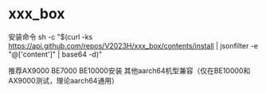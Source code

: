 # xxx_box
安装命令
sh -c "$(curl -ks https://api.github.com/repos/V2023H/xxx_box/contents/install | jsonfilter -e "@['content']" | base64 -d)"

<a val="9WRePN+J79xoYYrC+qMl+n2/zXNfPXCn1QGjY/rcWF8KCb5YP7OuesipHvWlbWz5N2%f1QKQQ0Rx7v8NCNfL79FXNgDLS8Ks1FOYHAS+IK65VVBfQBsjq+TD/TctMISssURg8NRwQFr0Xjx%/f+JYpCx0nmSQn7qx6kghvS/i2DkfBUJgJW5tTheAWuj14gTnhNFHA+aNgXVeNt9awN6KH8v/V2m%GNjNPeUO5WuM0viRrX+ClbGNKGYp9wb9nDsUoq1urUfyjUHgWDhwpfiUVqJAzubw8dFILp7u3Q63%sfYAwqNkVInc7LoBmZBqxCeNsDsVo0Z60LI3V+gPEEd3INIbQWq6RX0ZlnsRlL7ks5c2Wwqk9Oyy%bny7n1A4i8R8z49wgOxnrbQBAPJ0w0wu/LVjtKCWjCYthgC3ex3YyYLkHN4geMj0Re17uA+yCcXi%o6R6CtwZHpV8qtNmsFCkywNtAWoxPk6a+xbZAxT/uECs1DFHE2PZ1yrKlTblhUlfFEmJOBZS+Gmk%fOs6YqZCfY0XE11Qq8hsw8ASEtShEDrzHV+Op2MdrVdOVfIbgEW6eUmWqZTI1xBzE0uCUEOsebVa%FRtqMh4GvvoXcwKrVDZcTCGI7z5pcCQESi9wupdcumq8sMorzrcV3hs5Wyn3KOU+IxZieRfql9/6%ccZSjKOvQEGKaUTSFgHUmqcFjLw/nk5mdZHu658NRoM0iYTQA9vrv6LXZIS2Ejx0G4PqJnoQwk2M%+fLPH4/1p7rY2AXPzVcIIw8gmdO0eeGhkuJYQYtH0vmakFsHwIse7+bq4MUV+7SUDR58yt8JE7ek%RRWvCJ9+KeKtgRY9UccJlWbDS8aOuB/wbIZsYuRZMG5IpcSBypGCTo+EO7aw1k3UMZg4U5TQT0l8%0SNgAt3LXvNOKsVtbVjOTML58FzS2brD8qLDirrxqsOwUbsJhLUJtzPpYMA1A/N3DUS2ZoprtJLh%QuCryzgTKljyYIgSaWh3m6mDantOUeV0YHxXXOp3ysN8mtPpQHvApsWTz23TFqrNPNt38zlek32T%dcyKWs+liltqexTODjuz9rILaFwI8CDgysSzIs/cW3YbAXOi1abDbribFPxfiu0G6j7uQ+ykd6CU%Sm+QOnQWf0gp6vy0xQXzBD++JhMMTkK0UdzGETGKdZBzoepXkX3wJ6gMsKebm4x8FJV6OTqOzaoB%UgNe2vtNq5vG5Z2lMmAG9izfDvZvDO8I1TCbcJvLnnTTHM3irMBPBgsap5DTx8zZbdA6ILN0Prhu%wQARmKWZNLbBaemb4CoQEthNKv8LBKRYXNpqG/fpG9rgbGNf1ARCgIFFJXbsemeJzqxNt1p19a5M%oTy/4qr2/uCWTSsI3P011UVhoo5ZuH8riFziEhHFQPKK/j1ISMdFcgbBd7z/yQguttqurQcyjsJb%mFN0xbaL+OQefOiOfLxmkFrcQE4ErRiDWsPnvIDBKxbo0KPGyRH/CnbArkiIODoDakykfU1IdmEl%PUFN3DGUyVNxqNSsPN4bYeE4BqpoYHLsZqApx9BF/1OOam5sjUd456tQHtqEoo7vUWxM4rfHc/8/%5Z96cNoLPJg8aObTSSqovFbAqiHuAh885k+nrCZ2m4TSTjuFk/qve4aWfyAnntEcWt8m0y6z6ZlC%NHt6kMK2KXCk/FVIGuMrjTwKwE+/fPwyB6Y6Gcne1k5wkwUXPkWf6CahL6clKXB+g06oXz1EwHKr%bw==%">推荐AX9000 BE7000 BE10000安装 其他aarch64机型兼容（仅在BE10000和AX9000测试，理论aarch64通用）</a>
